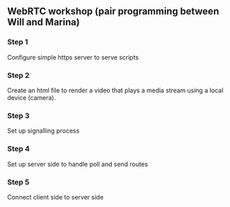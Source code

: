 ## WebRTC workshop (pair programming between Will and Marina)

### Step 1
Configure simple https server to serve scripts  

### Step 2
Create an html file to render a video that plays a media stream using a local device (camera). 

### Step 3
Set up signalling process

### Step 4
Set up server side to handle poll and send routes

### Step 5 
Connect client side to server side
